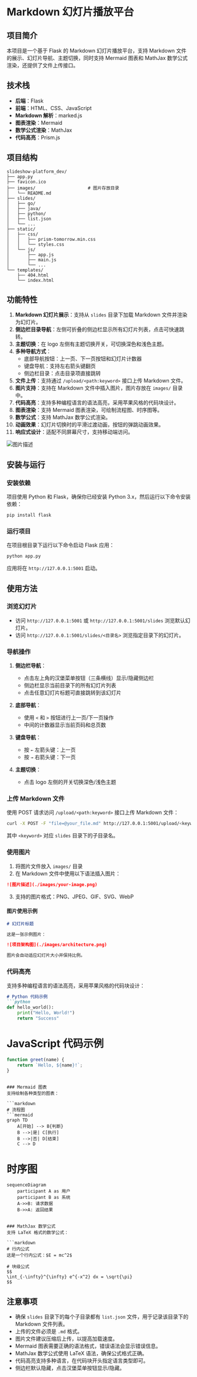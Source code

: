 # Markdown 幻灯片播放平台

## 项目简介
本项目是一个基于 Flask 的 Markdown 幻灯片播放平台，支持 Markdown 文件的展示、幻灯片导航、主题切换，同时支持 Mermaid 图表和 MathJax 数学公式渲染，还提供了文件上传接口。

## 技术栈
- **后端**：Flask
- **前端**：HTML、CSS、JavaScript
- **Markdown 解析**：marked.js
- **图表渲染**：Mermaid
- **数学公式渲染**：MathJax
- **代码高亮**：Prism.js

## 项目结构
```
slideshow-platform_dev/
├── app.py
├── favicon.ico
├── images/                    # 图片存放目录
│   └── README.md
├── slides/
│   ├── go/
│   ├── java/
│   ├── python/
│   ├── list.json
│   └── ...
├── static/
│   ├── css/
│   │   ├── prism-tomorrow.min.css
│   │   └── styles.css
│   └── js/
│       ├── app.js
│       ├── main.js
│       └── ...
└── templates/
    ├── 404.html
    └── index.html
```

## 功能特性
1. **Markdown 幻灯片展示**：支持从 `slides` 目录下加载 Markdown 文件并渲染为幻灯片。
2. **侧边栏目录导航**：左侧可折叠的侧边栏显示所有幻灯片列表，点击可快速跳转。
3. **主题切换**：在 logo 左侧有主题切换开关，可切换深色和浅色主题。
4. **多种导航方式**：
   - 底部导航按钮：上一页、下一页按钮和幻灯片计数器
   - 键盘导航：支持左右箭头键翻页
   - 侧边栏目录：点击目录项直接跳转
5. **文件上传**：支持通过 `/upload/<path:keyword>` 接口上传 Markdown 文件。
6. **图片支持**：支持在 Markdown 文件中插入图片，图片存放在 `images/` 目录中。
7. **代码高亮**：支持多种编程语言的语法高亮，采用苹果风格的代码块设计。
8. **图表渲染**：支持 Mermaid 图表渲染，可绘制流程图、时序图等。
9. **数学公式**：支持 MathJax 数学公式渲染。
10. **动画效果**：幻灯片切换时的平滑过渡动画，按钮的弹跳动画效果。
11. **响应式设计**：适配不同屏幕尺寸，支持移动端访问。

![图片描述](./images/show_ppt01.png)


## 安装与运行
### 安装依赖
项目使用 Python 和 Flask，确保你已经安装 Python 3.x，然后运行以下命令安装依赖：
```bash
pip install flask
```
### 运行项目
在项目根目录下运行以下命令启动 Flask 应用：
```bash
python app.py
```
应用将在 `http://127.0.0.1:5001` 启动。

## 使用方法
### 浏览幻灯片
- 访问 `http://127.0.0.1:5001` 或 `http://127.0.0.1:5001/slides` 浏览默认幻灯片。
- 访问 `http://127.0.0.1:5001/slides/<目录名>` 浏览指定目录下的幻灯片。

### 导航操作
1. **侧边栏导航**：
   - 点击左上角的汉堡菜单按钮（三条横线）显示/隐藏侧边栏
   - 侧边栏显示当前目录下的所有幻灯片列表
   - 点击任意幻灯片标题可直接跳转到该幻灯片

2. **底部导航**：
   - 使用 `<` 和 `>` 按钮进行上一页/下一页操作
   - 中间的计数器显示当前页码和总页数

3. **键盘导航**：
   - 按 `←` 左箭头键：上一页
   - 按 `→` 右箭头键：下一页

4. **主题切换**：
   - 点击 logo 左侧的开关切换深色/浅色主题

### 上传 Markdown 文件
使用 POST 请求访问 `/upload/<path:keyword>` 接口上传 Markdown 文件：
```bash
curl -X POST -F "file=@your_file.md" http://127.0.0.1:5001/upload/<keyword>
```
其中 `<keyword>` 对应 `slides` 目录下的子目录名。

### 使用图片
1. 将图片文件放入 `images/` 目录
2. 在 Markdown 文件中使用以下语法插入图片：
```markdown
![图片描述](./images/your-image.png)
```
3. 支持的图片格式：PNG、JPEG、GIF、SVG、WebP

#### 图片使用示例
```markdown
# 幻灯片标题

这是一张示例图片：

![项目架构图](./images/architecture.png)

图片会自动适应幻灯片大小并保持比例。
```

### 代码高亮
支持多种编程语言的语法高亮，采用苹果风格的代码块设计：

```markdown
# Python 代码示例
```python
def hello_world():
    print("Hello, World!")
    return "Success"
```

# JavaScript 代码示例
```javascript
function greet(name) {
    return `Hello, ${name}!`;
}
```
```

### Mermaid 图表
支持绘制各种类型的图表：

```markdown
# 流程图
```mermaid
graph TD
    A[开始] --> B{判断}
    B -->|是| C[执行]
    B -->|否| D[结束]
    C --> D
```

# 时序图
```mermaid
sequenceDiagram
    participant A as 用户
    participant B as 系统
    A->>B: 请求数据
    B->>A: 返回结果
```
```

### MathJax 数学公式
支持 LaTeX 格式的数学公式：

```markdown
# 行内公式
这是一个行内公式：$E = mc^2$

# 块级公式
$$
\int_{-\infty}^{\infty} e^{-x^2} dx = \sqrt{\pi}
$$
```



## 注意事项
- 确保 `slides` 目录下的每个子目录都有 `list.json` 文件，用于记录该目录下的 Markdown 文件列表。
- 上传的文件必须是 `.md` 格式。
- 图片文件建议压缩后上传，以提高加载速度。
- Mermaid 图表需要正确的语法格式，错误语法会显示错误信息。
- MathJax 数学公式使用 LaTeX 语法，确保公式格式正确。
- 代码高亮支持多种语言，在代码块开头指定语言类型即可。
- 侧边栏默认隐藏，点击汉堡菜单按钮显示/隐藏。
